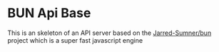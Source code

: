 # BUN Api Base

This is an skeleton of an API server based on the [Jarred-Sumner/bun](https://github.com/Jarred-Sumner/bun) project which is a super fast javascript engine